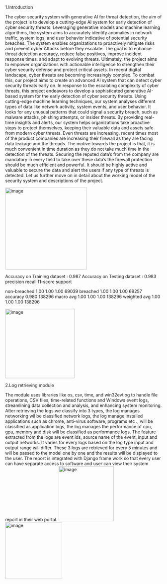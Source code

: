 1.Introduction 


The cyber security system with generative AI for threat detection, the aim of the project is to develop a cutting-edge AI system for early detection of cyber security threats. Leveraging generative models and machine learning algorithms, the system aims to accurately identify anomalies in network traffic, system logs, and user behavior indicative of potential security breaches. The system enables organizations to proactively mitigate risks and prevent cyber Attacks before they escalate. The goal is to enhance threat detection accuracy, reduce false positives, improve incident response times, and adapt to evolving threats. Ultimately, the project aims to empower organizations with actionable intelligence to strengthen their cyber security defense and protect critical assets. In recent digital landscape, cyber threats are becoming increasingly complex. To combat this, our project aims to create an advanced AI system that can detect cyber security threats early on. 
In response to the escalating complexity of cyber threats, this project endeavors to develop a sophisticated generative AI-based system for the early detection of cyber security threats. Using cutting-edge machine learning techniques, our system analyses different types of data like network activity, system events, and user behavior. It looks for any unusual patterns that could signal a security breach, such as malware attacks, phishing attempts, or insider threats. By providing real-time insights and alerts, our system helps organizations take proactive steps to protect themselves, keeping their valuable data and assets safe from modern cyber threats. Even threats are increasing, recent times most of the product companies are increasing their firewall as they are facing data leakage and the threads. The motive towards the project is that, it is much convenient in time duration as they do not take much time in the detection of the threats. Securing the reputed data’s from the company are mandatory in every field to take over these data’s the firewall protection should be much efficient and powerful. It should be highly active and valuable to secure the data and alert the users if any type of threats is detected. Let us further move on in detail about the working model of the security system and descriptions of the project. 


<img width="263" alt="image" src="https://github.com/user-attachments/assets/c4ef4f82-6ffd-4be0-b17e-6b52b0f93256" />



Accuracy on Training dataset :  0.987
Accuracy on Testing dataset :  0.983
precision         recall  f1-score   support

non-breached       1.00      1.00      1.00     69039
breached           1.00      1.00      1.00     69257
accuracy                               0.980    138296
macro avg          1.00      1.00      1.00    138296
weighted avg       1.00      1.00      1.00    138296



<img width="223" alt="image" src="https://github.com/user-attachments/assets/12a2df33-d000-41da-8eae-3da6aa87be20" />




2.Log retrieving module


The module uses libraries like os, csv, time, and win32evtlog to handle file operations, CSV files, time-related functions and Windows event logs, streamlining data collection and analysis, and enhancing system monitoring.
After retrieving the logs we classify into 3 types, the log manages networking wil be classified network logs, the log manage installed applications such as chrome, anti-virus software, programs etc ., will be classified as application logs, the log manages the performance of cpu, gpu, memory and disk will be classified as performance logs. The feature extracted from the logs are event ids, source  name of the event, input and output networks. It varies for every logs based on the log type input and output range will differ. These 3 logs are retrieved for every 5 minutes and will be passed to the model one by one and the results will be displayed to the user.  The report is integrated with Django frame work so that every user can have separate access to software and user can view their system report in their web portal.  <img width="177" alt="image" src="https://github.com/user-attachments/assets/a5dd6539-3354-45c6-99b5-1f1955594fab" />
<img width="183" alt="image" src="https://github.com/user-attachments/assets/6cc373c6-b42e-45d3-a367-385e2d7a9530" />
